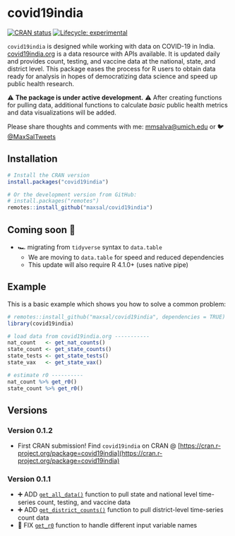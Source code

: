 
# covid19india

<!-- badges: start -->
[![CRAN status](https://www.r-pkg.org/badges/version/covid19india)](https://CRAN.R-project.org/package=covid19india)
[![Lifecycle: experimental](https://img.shields.io/badge/lifecycle-experimental-orange.svg)](https://lifecycle.r-lib.org/articles/stages.html#experimental)
<!-- badges: end -->

`covid19india` is designed while working with data on COVID-19 in India. [covid19india.org](https://www.covid19india.org/) is 
a data resource with APIs available. It is updated daily and provides count, testing, and vaccine data 
at the national, state, and district level. This package eases the process for R users to obtain data 
ready for analysis in hopes of democratizing data science and speed up public health research.

:warning: **The package is under active development.** :warning: After creating functions for pulling data,
additional functions to calculate *basic* public health metrics and data visualizations will be added.

Please share thoughts and comments with me: [mmsalva@umich.edu](mailto:mmsalva@umich.edu) or 🐦 [@MaxSalTweets](twitter.com/MaxSalTweets)

## Installation

``` r
# Install the CRAN version
install.packages("covid19india")

# Or the development version from GitHub:
# install.packages("remotes")
remotes::install_github("maxsal/covid19india")
```

## Coming soon :movie_camera:

- :racing_car: migrating from `tidyverse` syntax to `data.table`
    - We are moving to `data.table` for speed and reduced dependencies
    - This update will also require R 4.1.0+ (uses native pipe)

## Example

This is a basic example which shows you how to solve a common problem:

``` r
# remotes::install_github("maxsal/covid19india", dependencies = TRUE)
library(covid19india)

# load data from covid19india.org -----------
nat_count   <- get_nat_counts()
state_count <- get_state_counts()
state_tests <- get_state_tests()
state_vax   <- get_state_vax()

# estimate r0 ----------
nat_count %>% get_r0()
state_count %>% get_r0()

```
## Versions

### Version 0.1.2
* First CRAN submission! Find `covid19india` on CRAN @ [https://cran.r-project.org/package=covid19india](https://cran.r-project.org/package=covid19india)

### Version 0.1.1
* ➕ ADD [`get_all_data()`](R/get_all_data.R) function to pull state and national level time-series count, testing, and vaccine data
* ➕ ADD [`get_district_counts()`](R/get_district_counts.R) function to pull district-level time-series count data
* 🔧 FIX [`get_r0`](R/get_r0.R) function to handle different input variable names
